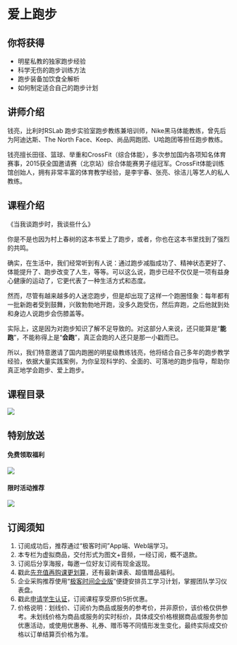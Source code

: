 # 爱上跑步

## 你将获得

*   明星私教的独家跑步经验
*   科学无伤的跑步训练方法
*   跑步装备加饮食全解析
*   如何制定适合自己的跑步计划

  

## 讲师介绍

钱亮，比利时RSLab 跑步实验室跑步教练兼培训师，Nike黑马体能教练，曾先后为阿迪达斯、The North Face、Keep、尚品网跑团、U哈跑团等担任跑步教练。

钱亮擅长田径、篮球、举重和CrossFit（综合体能），多次参加国内各项知名体育赛事，2015获全国邀请赛（北京站）综合体能赛男子组冠军。CrossFit体能训练馆创始人，拥有非常丰富的体育教学经验，是李宇春、张亮、徐洁儿等艺人的私人教练。

  

## 课程介绍

《当我谈跑步时，我谈些什么》

你是不是也因为村上春树的这本书爱上了跑步，或者，你也在这本书里找到了强烈的共鸣。

确实，在生活中，我们经常听到有人说：通过跑步减脂成功了、精神状态更好了、体能提升了、跑步改变了人生，等等。可以这么说，跑步已经不仅仅是一项有益身心健康的运动了，它更代表了一种生活方式和态度。

然而，尽管有越来越多的人迷恋跑步，但是却出现了这样一个跑圈怪象：每年都有一批新跑者受到鼓舞，兴致勃勃地开跑，没多久跑受伤，然后弃跑，之后他就到处和身边人说跑步会伤膝盖等。

实际上，这是因为对跑步知识了解不足导致的。对这部分人来说，还只能算是“**能跑**”，不能称得上是“**会跑**”，真正会跑的人还只是那一小戳而已。

所以，我们特意邀请了国内跑圈的明星级教练钱亮，他将结合自己多年的跑步教学经验，依据大量实践案例，为你呈现科学的、全面的、可落地的跑步指导，帮助你真正地学会跑步、爱上跑步。

  

## 课程目录

![](https://static001.geekbang.org/resource/image/67/49/67ef610c8e5c32e9a8b22f390c19d449.jpg)

  

## 特别放送

#### 免费领取福利

[![](https://static001.geekbang.org/resource/image/69/dc/69c52d08278a2164dc5b061ba342a5dc.jpg?wh=960x301)](https://time.geekbang.org/article/427012)

  

#### 限时活动推荐

[![](https://static001.geekbang.org/resource/image/67/a0/6720f5d50b4b38abbf867facdef728a0.png?wh=1035x360)](https://shop18793264.m.youzan.com/wscgoods/detail/2fmoej9krasag5p?dc_ps=2913145716543073286.200001)

  

## 订阅须知

1.  订阅成功后，推荐通过“极客时间”App端、Web端学习。
2.  本专栏为虚拟商品，交付形式为图文+音频，一经订阅，概不退款。
3.  订阅后分享海报，每邀一位好友订阅有现金返现。
4.  戳此[先充值再购课更划算](https://shop18793264.m.youzan.com/wscgoods/detail/2fmoej9krasag5p?scan=1&activity=none&from=kdt&qr=directgoods_1541158976&shopAutoEnter=1)，还有最新课表、超值赠品福利。
5.  企业采购推荐使用“[极客时间企业版](https://b.geekbang.org/?utm_source=geektime&utm_medium=columnintro&utm_campaign=newregister&gk_source=2021020901_gkcolumnintro_newregister)”便捷安排员工学习计划，掌握团队学习仪表盘。
6.  戳此[申请学生认证](https://promo.geekbang.org/activity/student-certificate?utm_source=geektime&utm_medium=caidanlan1)，订阅课程享受原价5折优惠。
7.  价格说明：划线价、订阅价为商品或服务的参考价，并非原价，该价格仅供参考。未划线价格为商品或服务的实时标价，具体成交价格根据商品或服务参加优惠活动，或使用优惠券、礼券、赠币等不同情形发生变化，最终实际成交价格以订单结算页价格为准。
